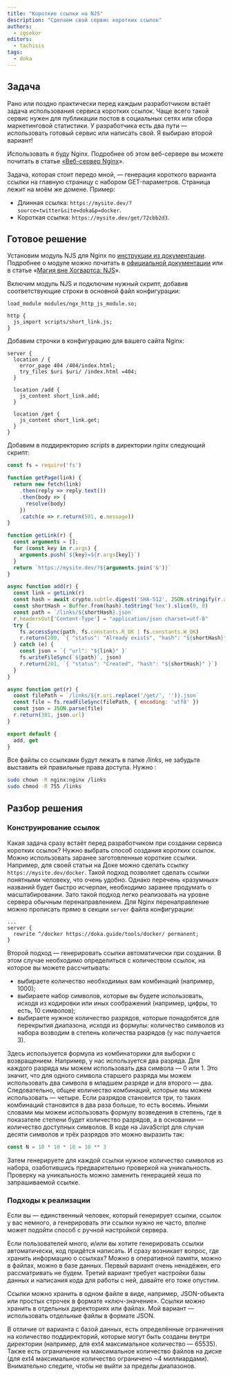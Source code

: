 ```yaml
---
title: "Короткие ссылки на NJS"
description: "Сделаем свой сервис коротких ссылок"
authors:
  - igsekor
editors:
  - tachisis
tags:
  - doka
---
```


## Задача

Рано или поздно практически перед каждым разработчиком встаёт задача использования сервиса коротких ссылок. Чаще всего такой сервис нужен для публикации постов в социальных сетях или сбора маркетинговой статистики. У разработчика есть два пути — использовать готовый сервис или написать свой. Я выбираю второй вариант!

Использовать я буду Nginx. Подробнее об этом веб-сервере вы можете почитать в статье [«Веб-сервер Nginx](/tools/nginx-web-server/)».

Задача, которая стоит передо мной, — генерация короткого варианта ссылки на главную страницу с набором GET-параметров. Страница лежит на моём же домене. Пример:

- Длинная ссылка: `https://mysite.dev/?source=twitter&site=doka&p=docker`.
- Короткая ссылка: `https://mysite.dev/get/72cbb2d3`.

## Готовое решение

Установим модуль NJS для Nginx по [инструкции из документации](https://nginx.org/ru/docs/njs/install.html). Подробнее о модуле можно почитать в [официальной документации](https://nginx.org/en/docs/njs/) или в статье «[Ма­гия вне Хо­гварт­са: NJS](https://web-standards.ru/articles/magic-njs/)».

Включим модуль NJS и подключим нужный скрипт, добавив соответствующие строки в основной файл конфигурации:

```nginxconf
load_module modules/ngx_http_js_module.so;

http {
  js_import scripts/short_link.js;
}
```

Добавим строчки в конфигурацию для вашего сайта Nginx:

```nginxconf
server {
  location / {
    error_page 404 /404/index.html;
    try_files $uri $uri/ /index.html =404;
  }

  location /add {
    js_content short_link.add;
  }

  location /get {
    js_content short_link.get;
  }
}
```

Добавим в поддиректорию _scripts_ в директории _nginx_ следующий скрипт:

```javascript
const fs = require('fs')

function getPage(link) {
  return new fetch(link)
    .then(reply => reply.text())
    .then(body => {
      resolve(body)
    })
    .catch(e => r.return(501, e.message))
}

function getLink(r) {
  const arguments = [];
  for (const key in r.args) {
    arguments.push(`${key}=${r.args[key]}`)
  }
  return `https://mysite.dev/?${arguments.join('&')}`
}

async function add(r) {
  const link = getLink(r)
  const hash = await crypto.subtle.digest('SHA-512', JSON.stringify(r.args))
  const shortHash = Buffer.from(hash).toString('hex').slice(0, 8)
  const path = `/links/${shortHash}.json`
  r.headersOut['Content-Type'] = "application/json charset=utf-8"
  try {
    fs.accessSync(path, fs.constants.R_OK | fs.constants.W_OK)
    r.return(200, `{ "status": "Already exists", "hash": "${shortHash}" }`)
  } catch (e) {
    const json = `{ "url": "${link}" }`
    fs.writeFileSync(`${path}`, json)
    r.return(201, `{ "status": "Created", "hash": "${shortHash}" }`)
  }
}

async function get(r) {
  const filePath = `/links/${r.uri.replace('/get/', '')}.json`
  const file = fs.readFileSync(filePath, { encoding: 'utf8' })
  const json = JSON.parse(file)
  r.return(301, json.url)
}

export default {
  add, get
}
```

Все файлы со ссылками будут лежать в папке _/links_, не забудьте выставить ей правильные права доступа. Нужно :

```bash
sudo chown -R nginx:nginx /links
sudo chmod -R 755 /links
```

## Разбор решения

### Конструирование ссылок

Какая задача сразу встаёт перед разработчиком при создании сервиса коротких ссылок? Нужно выбрать способ создания коротких ссылок. Можно использовать заранее заготовленные короткие ссылки. Например, для своей статьи на Доке можно сделать ссылку `https://mysite.dev/docker`. Такой подход позволяет сделать ссылки понятными человеку, что очень удобно. Однако перечень «разумных» названий будет быстро исчерпан, необходимо заранее продумать о масштабировании. Зато такой подход легко реализовать на уровне сервера обычным перенаправлением. Для Nginx перенаправление можно прописать прямо в секции `server` файла конфигурации:

```nginxconf
...
server {
  rewrite ^/docker https://doka.guide/tools/docker/ permanent;
}
```

Второй подход — генерировать ссылки автоматически при создании. В этом случае необходимо определиться с количеством ссылок, на которое вы можете рассчитывать:

- выбираете количество необходимых вам комбинаций (например, 1000);
- выбираете набор символов, которые вы будете использовать, исходя из кодировки или иных соображений (например, цифры, то есть, 10 символов);
- выбираете нужное количество разрядов, которые понадобятся для перекрытия диапазона, исходя из формулы: количество символов из набора возводим в степень количества разрядов (у нас получается 3).

Здесь используется формула из комбинаторики для выборки с возвращением. Например, у нас используется два разряда. Для каждого разряда мы можем использовать два символа — 0 или 1. Это значит, что для одного символа старшего разряда мы можем использовать два символа в младшем разряде и для второго — два. Следовательно, общее количество комбинаций, которые мы можем использовать — четыре. Если разрядов становится три, то таких комбинаций становится в два раза больше, то есть восемь. Иными словами мы можем использовать формулу возведения в степень, где в показателе степени будет количество разрядов, а в основании — количество доступных символов. В коде на JavaScript для случая десяти символов и трёх разрядов это можно выразить так:

```javascript
const N = 10 * 10 * 10 = 10 ** 3
```

Затем генерируете для каждой ссылки нужное количество символов из набора, озаботившись предварительно проверкой на уникальность. Проверку на уникальность можно заменить генерацией хеша по запрашиваемой ссылке.

### Подходы к реализации

Если вы — единственный человек, который генерирует ссылки, ссылок у вас немного, а генерировать эти ссылки нужно не часто, вполне может подойти способ с ручной настройкой сервера.

Если пользователей много, и/или вы хотите генерировать ссылки автоматически, код придётся написать. И сразу возникает вопрос, где хранить информацию о ссылках? Можно в оперативной памяти, можно в файлах, можно в базе данных. Первый вариант очень ненадёжен, его рассматривать не будем. Третий вариант требует настройки базы данных и написания кода для работы с ней, давайте его тоже опустим.

Ссылки можно хранить в одном файле в виде, например, JSON-объекта или простых строчек в формате «ключ-значение». Ссылки можно хранить в отдельных директориях или файлах. Мой вариант — использовать отдельные файлы в формате JSON.

В отличие от варианта с базой данных, есть определённые ограничения на количество поддиректорий, которые могут быть созданы внутри директории (например, для ext4 максимальное количество — 65535). Также есть ограничение на максимальное количество файлов на диске (для ext4 максимальное количество ограничено ~4 миллиардами). Внимательно следите, чтобы не выйти за пределы диапазонов.
